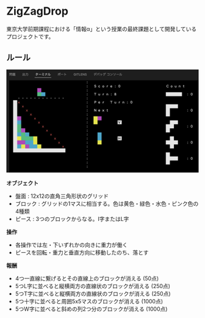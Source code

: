 # ZigZagDrop

東京大学前期課程における「情報α」という授業の最終課題として開発しているプロジェクトです。

## ルール

![rule](https://github.com/KodamaD/ZigZagDrop/blob/main/demo/game_rule.png)

**オブジェクト**

- 盤面 : 12x12の直角三角形状のグリッド
- ブロック : グリッドの1マスに相当する。色は黄色・緑色・水色・ピンク色の4種類
- ピース : 3つのブロックからなる。I字またはL字

**操作**

- 各操作では左・下いずれかの向きに重力が働く
- ピースを回転・重力と垂直方向に移動したのち、落とす

**報酬**

- 4つ一直線に繋げるとその直線上のブロックが消える (50点)
- 5つL字に並べると縦横両方の直線状のブロックが消える (250点)
- 5つT字に並べると縦横両方の直線状のブロックが消える (250点)
- 5つ十字に並べると周囲5x5マスのブロックが消える (1000点)
- 5つW字に並べると斜めの列2つ分のブロックが消える (1000点)
